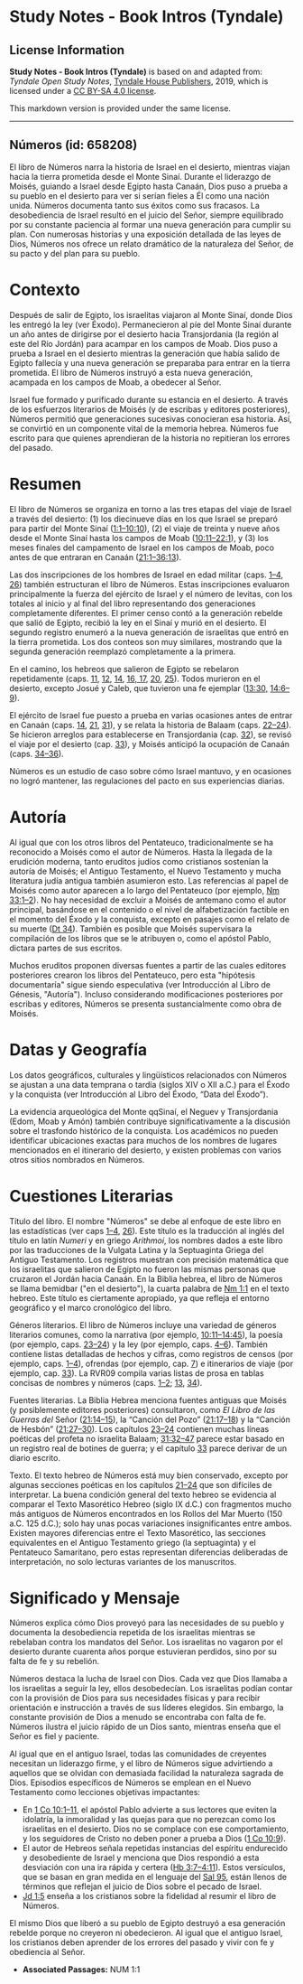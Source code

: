 # Study Notes - Book Intros (Tyndale)

## License Information

**Study Notes - Book Intros (Tyndale)** is based on and adapted from: _Tyndale Open Study Notes_, [Tyndale House Publishers](https://tyndaleopenresources.com/), 2019, which is licensed under a [CC BY-SA 4.0 license](https://creativecommons.org/licenses/by-sa/4.0/legalcode.en).

This markdown version is provided under the same license.



--------------------------------

## Números (id: 658208)

El libro de Números narra la historia de Israel en el desierto, mientras viajan hacia la tierra prometida desde el Monte Sinaí. Durante el liderazgo de Moisés, guiando a Israel desde Egipto hasta Canaán, Dios puso a prueba a su pueblo en el desierto para ver si serían fieles a Él como una nación unida. Números documenta tanto sus éxitos como sus fracasos. La desobediencia de Israel resultó en el juicio del Señor, siempre equilibrado por su constante paciencia al formar una nueva generación para cumplir su plan. Con numerosas historias y una exposición detallada de las leyes de Dios, Números nos ofrece un relato dramático de la naturaleza del Señor, de su pacto y del plan para su pueblo.

Contexto
========

Después de salir de Egipto, los israelitas viajaron al Monte Sinaí, donde Dios les entregó la ley (ver Éxodo). Permanecieron al píe del Monte Sinaí durante un año antes de dirigirse por el desierto hacia Transjordania (la región al este del Río Jordán) para acampar en los campos de Moab. Dios puso a prueba a Israel en el desierto mientras la generación que había salido de Egipto fallecía y una nueva generación se preparaba para entrar en la tierra prometida. El libro de Números instruyó a esta nueva generación, acampada en los campos de Moab, a obedecer al Señor.

Israel fue formado y purificado durante su estancia en el desierto. A través de los esfuerzos literarios de Moisés (y de escribas y editores posteriores), Números permitió que generaciones sucesivas conocieran esa historia. Así, se convirtió en un componente vital de la memoria hebrea. Números fue escrito para que quienes aprendieran de la historia no repitieran los errores del pasado.

Resumen
=======

El libro de Números se organiza en torno a las tres etapas del viaje de Israel a través del desierto: (1\) los diecinueve días en los que Israel se preparó para partir del Monte Sinaí ([1:1–10:10](https://ref.ly/Num1:1-Num10:10)), (2\) el viaje de treinta y nueve años desde el Monte Sinaí hasta los campos de Moab ([10:11–22:1](https://ref.ly/Num10:11-Num22:1)), y (3\) los meses finales del campamento de Israel en los campos de Moab, poco antes de que entraran en Canaán ([21:1–36:13](https://ref.ly/Num21:1-Num36:13)).

Las dos inscripciones de los hombres de Israel en edad militar (caps. [1–4](https://ref.ly/Num1:1-Num4:49), [26](https://ref.ly/Num26:1-Num26:65)) también estructuran el libro de Números. Estas inscripciones evaluaron principalmente la fuerza del ejército de Israel y el número de levitas, con los totales al inicio y al final del libro representando dos generaciones completamente diferentes. El primer censo contó a la generación rebelde que salió de Egipto, recibió la ley en el Sinaí y murió en el desierto. El segundo registro enumeró a la nueva generación de israelitas que entró en la tierra prometida. Los dos conteos son muy similares, mostrando que la segunda generación reemplazó completamente a la primera.

En el camino, los hebreos que salieron de Egipto se rebelaron repetidamente (caps. [11](https://ref.ly/Num11:1-Num11:35), [12](https://ref.ly/Num12:1-Num12:16), [14](https://ref.ly/Num14:1-Num14:45), [16, 17](https://ref.ly/Num16:1-Num17:13), [20](https://ref.ly/Num20:1-Num20:29), [25](https://ref.ly/Num25:1-Num25:18)). Todos murieron en el desierto, excepto Josué y Caleb, que tuvieron una fe ejemplar ([13:30,](https://ref.ly/Num13:30) [14:6–9](https://ref.ly/Num14:6-Num14:9)).

El ejército de Israel fue puesto a prueba en varias ocasiones antes de entrar en Canaán (caps. [14](https://ref.ly/Num14:1-Num14:45), [21](https://ref.ly/Num21:1-Num21:35), [31](https://ref.ly/Num31:1-Num31:54)), y se relata la historia de Balaam (caps. [22–24](https://ref.ly/Num22:1-Num24:25)). Se hicieron arreglos para establecerse en Transjordania (cap. [32](https://ref.ly/Num32:1-Num32:42)), se revisó el viaje por el desierto (cap. [33](https://ref.ly/Num33:1-Num33:56)), y Moisés anticipó la ocupación de Canaán (caps. [34–36](https://ref.ly/Num34:1-Num36:13)).

Números es un estudio de caso sobre cómo Israel mantuvo, y en ocasiones no logró mantener, las regulaciones del pacto en sus experiencias diarias.

Autoría
=======

Al igual que con los otros libros del Pentateuco, tradicionalmente se ha reconocido a Moisés como el autor de Números. Hasta la llegada de la erudición moderna, tanto eruditos judíos como cristianos sostenían la autoría de Moisés; el Antiguo Testamento, el Nuevo Testamento y mucha literatura judía antigua también asumieron esto. Las referencias al papel de Moisés como autor aparecen a lo largo del Pentateuco (por ejemplo, [Nm 33:1–2](https://ref.ly/Num33:1-Num33:2)). No hay necesidad de excluir a Moisés de antemano como el autor principal, basándose en el contenido o el nivel de alfabetización factible en el momento del Éxodo y la conquista, excepto en pasajes como el relato de su muerte ([Dt 34](https://ref.ly/Deut34:1-Deut34:12)). También es posible que Moisés supervisara la compilación de los libros que se le atribuyen o, como el apóstol Pablo, dictara partes de sus escritos.

Muchos eruditos proponen diversas fuentes a partir de las cuales editores posteriores crearon los libros del Pentateuco, pero esta "hipótesis documentaría" sigue siendo especulativa (ver Introducción al Libro de Génesis, "Autoría"). Incluso considerando modificaciones posteriores por escribas y editores, Números se presenta sustancialmente como obra de Moisés.

Datas y Geografía
=================

Los datos geográficos, culturales y lingüísticos relacionados con Números se ajustan a una data temprana o tardía (siglos XIV o XII a.C.) para el Éxodo y la conquista (ver Introducción al Libro del Éxodo, “Data del Éxodo”).

La evidencia arqueológica del Monte qqSinaí, el Neguev y Transjordania (Edom, Moab y Amón) también contribuye significativamente a la discusión sobre el trasfondo histórico de la conquista. Los académicos no pueden identificar ubicaciones exactas para muchos de los nombres de lugares mencionados en el itinerario del desierto, y existen problemas con varios otros sitios nombrados en Números.

Cuestiones Literarias
=====================

Título del libro. El nombre "Números" se debe al enfoque de este libro en las estadísticas (ver caps [1–4](https://ref.ly/Num1:1-Num4:49), [26](https://ref.ly/Num26:1-Num26:65)). Este título es la traducción al inglés del título en latín *Numeri* y en griego *Arithmoi*, los nombres dados a este libro por las traducciones de la Vulgata Latina y la Septuaginta Griega del Antiguo Testamento. Los registros muestran con precisión matemática que los israelitas que salieron de Egipto no fueron las mismas personas que cruzaron el Jordán hacia Canaán. En la Biblia hebrea, el libro de Números se llama bemidbar ("en el desierto"), la cuarta palabra de [Nm 1:1](https://ref.ly/Num1:1) en el texto hebreo. Este título es ciertamente apropiado, ya que refleja el entorno geográfico y el marco cronológico del libro.

Géneros literarios. El libro de Números incluye una variedad de géneros literarios comunes, como la narrativa (por ejemplo, [10:11–14:45](https://ref.ly/Num10:11-Num14:45)), la poesía (por ejemplo, caps. [23–24](https://ref.ly/Num23:1-Num24:25)) y la ley (por ejemplo, caps. [4–6](https://ref.ly/Num4:1-Num6:27)). También contiene listas detalladas de hechos y cifras, como registros de censos (por ejemplo, caps. [1–4](https://ref.ly/Num1:1-Num4:49)), ofrendas (por ejemplo, cap. [7](https://ref.ly/Num7:1-Num7:89)) e itinerarios de viaje (por ejemplo, cap. [33](https://ref.ly/Num33:1-Num33:56)). La RVR09 compila varias listas de prosa en tablas concisas de nombres y números (caps. [1–2](https://ref.ly/Num1:1-Num2:34); [13](https://ref.ly/Num13:1-Num13:33), [34](https://ref.ly/Num34:1-Num34:29)).

Fuentes literarias. La Biblia Hebrea menciona fuentes antiguas que Moisés (y posiblemente editores posteriores) consultaron, como *El Libro de las Guerras del* Señor ([21:14–15](https://ref.ly/Num21:14-Num21:15)), la “Canción del Pozo” ([21:17–18](https://ref.ly/Num21:17-Num21:18)) y la “Canción de Hesbón” ([21:27–30](https://ref.ly/Num21:27-Num21:30)). Los capítulos [23–24](https://ref.ly/Num23:1-Num24:25) contienen muchas líneas poéticas del profeta no israelita Balaam; [31:32–47](https://ref.ly/Num31:32-Num31:47) parece estar basado en un registro real de botines de guerra; y el capítulo [33](https://ref.ly/Num33:1-Num33:56) parece derivar de un diario escrito.

Texto. El texto hebreo de Números está muy bien conservado, excepto por algunas secciones poéticas en los capítulos [21–24](https://ref.ly/Num21:1-Num24:25) que son difíciles de interpretar. La buena condición general del texto hebreo se evidencia al comparar el Texto Masorético Hebreo (siglo IX d.C.) con fragmentos mucho más antiguos de Números encontrados en los Rollos del Mar Muerto (150 a.C. 125 d.C.); solo hay unas pocas variaciones insignificantes entre ambos. Existen mayores diferencias entre el Texto Masorético, las secciones equivalentes en el Antiguo Testamento griego (la septuaginta) y el Pentateuco Samaritano, pero estas representan diferencias deliberadas de interpretación, no solo lecturas variantes de los manuscritos.

Significado y Mensaje
=====================

Números explica cómo Dios proveyó para las necesidades de su pueblo y documenta la desobediencia repetida de los israelitas mientras se rebelaban contra los mandatos del Señor. Los israelitas no vagaron por el desierto durante cuarenta años porque estuvieran perdidos, sino por su falta de fe y su rebelión.

Números destaca la lucha de Israel con Dios. Cada vez que Dios llamaba a los israelitas a seguir la ley, ellos desobedecían. Los israelitas podían contar con la provisión de Dios para sus necesidades físicas y para recibir orientación e instrucción a través de sus líderes elegidos. Sin embargo, la constante provisión de Dios a menudo se encontraba con falta de fe. Números ilustra el juicio rápido de un Dios santo, mientras enseña que el Señor es fiel y paciente.

Al igual que en el antiguo Israel, todas las comunidades de creyentes necesitan un liderazgo firme, y el libro de Números sigue advirtiendo a aquellos que se olvidan con demasiada facilidad la naturaleza sagrada de Dios. Episodios específicos de Números se emplean en el Nuevo Testamento como lecciones objetivas impactantes:

* En [1 Co 10:1–11](https://ref.ly/1Cor10:1-1Cor10:11), el apóstol Pablo advierte a sus lectores que eviten la idolatría, la inmoralidad y las quejas para que no perezcan como los israelitas en el desierto. Dios no se complace con ese comportamiento, y los seguidores de Cristo no deben poner a prueba a Dios ([1 Co 10:9](https://ref.ly/1Cor10:9)).
* El autor de Hebreos señala repetidas instancias del espíritu endurecido y desobediente de Israel y menciona que Dios respondió a esta desviación con una ira rápida y certera ([Hb 3:7–4:11](https://ref.ly/Heb3:7-Heb4:11)). Estos versículos, que se basan en gran medida en el lenguaje del [Sal 95](https://ref.ly/Ps95:1-Ps95:11), están llenos de términos que reflejan el juicio de Dios sobre el pecado de Israel.
* [Jd 1:5](https://ref.ly/Jude1:5) enseña a los cristianos sobre la fidelidad al resumir el libro de Números.

El mismo Dios que liberó a su pueblo de Egipto destruyó a esa generación rebelde porque no creyeron ni obedecieron. Al igual que el antiguo Israel, los cristianos deben aprender de los errores del pasado y vivir con fe y obediencia al Señor.

* **Associated Passages:** NUM 1:1

